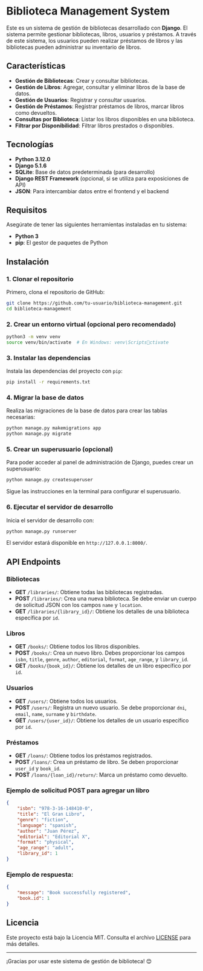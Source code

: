 # Biblioteca Management System

Este es un sistema de gestión de bibliotecas desarrollado con **Django**. El sistema permite gestionar bibliotecas, libros, usuarios y préstamos. A través de este sistema, los usuarios pueden realizar préstamos de libros y las bibliotecas pueden administrar su inventario de libros.

## Características

- **Gestión de Bibliotecas**: Crear y consultar bibliotecas.
- **Gestión de Libros**: Agregar, consultar y eliminar libros de la base de datos.
- **Gestión de Usuarios**: Registrar y consultar usuarios.
- **Gestión de Préstamos**: Registrar préstamos de libros, marcar libros como devueltos.
- **Consultas por Biblioteca**: Listar los libros disponibles en una biblioteca.
- **Filtrar por Disponibilidad**: Filtrar libros prestados o disponibles.

## Tecnologías

- **Python 3.12.0**
- **Django 5.1.6**
- **SQLite**: Base de datos predeterminada (para desarrollo)
- **Django REST Framework** (opcional, si se utiliza para exposiciones de API)
- **JSON**: Para intercambiar datos entre el frontend y el backend

## Requisitos

Asegúrate de tener las siguientes herramientas instaladas en tu sistema:

- **Python 3**
- **pip**: El gestor de paquetes de Python

## Instalación

### 1. Clonar el repositorio

Primero, clona el repositorio de GitHub:

```bash
git clone https://github.com/tu-usuario/biblioteca-management.git
cd biblioteca-management
```

### 2. Crear un entorno virtual (opcional pero recomendado)

```bash
python3 -m venv venv
source venv/bin/activate  # En Windows: venv\Scriptsctivate
```

### 3. Instalar las dependencias

Instala las dependencias del proyecto con `pip`:

```bash
pip install -r requirements.txt
```

### 4. Migrar la base de datos

Realiza las migraciones de la base de datos para crear las tablas necesarias:

```bash
python manage.py makemigrations app
python manage.py migrate
```

### 5. Crear un superusuario (opcional)

Para poder acceder al panel de administración de Django, puedes crear un superusuario:

```bash
python manage.py createsuperuser
```

Sigue las instrucciones en la terminal para configurar el superusuario.

### 6. Ejecutar el servidor de desarrollo

Inicia el servidor de desarrollo con:

```bash
python manage.py runserver
```

El servidor estará disponible en `http://127.0.0.1:8000/`.

## API Endpoints

### Bibliotecas

- **GET** `/libraries/`: Obtiene todas las bibliotecas registradas.
- **POST** `/libraries/`: Crea una nueva biblioteca. Se debe enviar un cuerpo de solicitud JSON con los campos `name` y `location`.
- **GET** `/libraries/{library_id}/`: Obtiene los detalles de una biblioteca específica por `id`.

### Libros

- **GET** `/books/`: Obtiene todos los libros disponibles.
- **POST** `/books/`: Crea un nuevo libro. Debes proporcionar los campos `isbn`, `title`, `genre`, `author`, `editorial`, `format`, `age_range`, y `library_id`.
- **GET** `/books/{book_id}/`: Obtiene los detalles de un libro específico por `id`.

### Usuarios

- **GET** `/users/`: Obtiene todos los usuarios.
- **POST** `/users/`: Registra un nuevo usuario. Se debe proporcionar `dni`, `email`, `name`, `surname` y `birthdate`.
- **GET** `/users/{user_id}/`: Obtiene los detalles de un usuario específico por `id`.

### Préstamos

- **GET** `/loans/`: Obtiene todos los préstamos registrados.
- **POST** `/loans/`: Crea un préstamo de libro. Se deben proporcionar `user_id` y `book_id`.
- **POST** `/loans/{loan_id}/return/`: Marca un préstamo como devuelto.

### Ejemplo de solicitud POST para agregar un libro

```json
{
    "isbn": "978-3-16-148410-0",
    "title": "El Gran Libro",
    "genre": "fiction",
    "language": "spanish",
    "author": "Juan Pérez",
    "editorial": "Editorial X",
    "format": "physical",
    "age_range": "adult",
    "library_id": 1
}
```

### Ejemplo de respuesta:

```json
{
    "message": "Book successfully registered",
    "book.id": 1
}
```

## Licencia

Este proyecto está bajo la Licencia MIT. Consulta el archivo [LICENSE](LICENSE) para más detalles.

---

¡Gracias por usar este sistema de gestión de biblioteca! 😊
